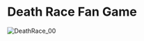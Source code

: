 # Death Race Fan Game
 
 ![DeathRace_00](https://user-images.githubusercontent.com/83500523/184396202-543ee64f-a9e6-4f34-aefd-94a9d6953143.jpg)
